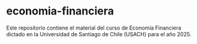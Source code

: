 # economia-financiera
Este repositorio contiene el material del curso de Economía Financiera dictado en la Universidad de Santiago de Chile (USACH) para el año 2025. 
